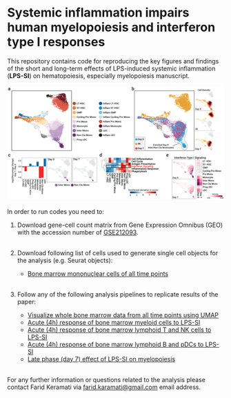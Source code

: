 # Systemic inflammation impairs human myelopoiesis and interferon type I responses

This repository contains code for reproducing the key figures and findings of the short and long-term effects of LPS-induced systemic inflammation (**LPS-SI**) on hematopoiesis, especially myelopoiesis manuscript.
<br></br>
![alt text](./Header%20Image.png)
<br></br>
In order to run codes you need to:
 1. Download gene-cell count matrix from Gene Expression Omnibus (GEO) with the accession number of [GSE212093](https://www.ncbi.nlm.nih.gov/geo/query/acc.cgi?acc=GSE212093).
 <br></br>

 2. Download following list of cells used to generate single cell objects for the analysis (e.g. Seurat objects):
    * [Bone marrow mononuclear cells of all time points](./Cell%20Lists/CellName_Whole_BoneMarrow_All_TimePoints.tsv)
<br></br>

 3. Follow any of the following analysis pipelines to replicate results of the paper:
    * [Visualize whole bone marrow data from all time points using UMAP](./Analysis%20Scripts/All%20Bone%20Marrow%20Mononuclear%20Cell%20from%20All%20Time%20Points.ipynb)
    * [Acute (4h) response of bone marrow myeloid cells to LPS-SI](./Analysis%20Scripts/Myeloid%20Cells%20Acute%20Response%20to%20LPS-SI.ipynb)
    * [Acute (4h) response of bone marrow lymphoid T and NK cells to LPS-SI](./Analysis%20Scripts/Lymphoid%20T%20and%20NK%20Cells%20Acute%20Response%20to%20LPS-SI.ipynb)
    * [Acute (4h) response of bone marrow lymphoid B and pDCs to LPS-SI](./Analysis%20Scripts/Lymphoid%20B%20and%20pDC%20Cells%20Acute%20Response%20to%20LPS-SI.ipynb)
    * [Late phase (day 7) effect of LPS-SI on myelopoiesis](./Analysis%20Scripts/Long%20Lasting%20Effect%20of%20LPS-SI%20on%20BM%20Myeloid%20Cells.ipynb)
<br></br>  

For any further information or questions related to the analysis please contact Farid Keramati via [farid.karamati@gmail.com](mailto:farid.karamati@gmail.com) email address.
